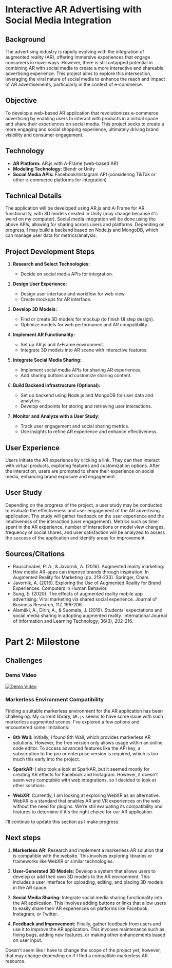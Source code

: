 # Interactive AR Advertising with Social Media Integration

## Background
The advertising industry is rapidly evolving with the integration of augmented reality (AR), offering immersive experiences that engage consumers in novel ways. However, there is still untapped potential in combining AR with social media to create a more interactive and shareable advertising experience. This project aims to explore this intersection, leveraging the viral nature of social media to enhance the reach and impact of AR advertisements, particularly in the context of e-commerce.

## Objective
To develop a web-based AR application that revolutionizes e-commerce advertising by enabling users to interact with products in a virtual space and share their experiences on social media. This project seeks to create a more engaging and social shopping experience, ultimately driving brand visibility and consumer engagement.

## Technology
- **AR Platform:** AR.js with A-Frame (web-based AR)
- **Modeling Technology:** Blendr or Unity
- **Social Media APIs:** Facebook/Instagram API (considering TikTok or other e-commerce platforms for integration)

## Technical Details
The application will be developed using AR.js and A-Frame for AR functionality, with 3D models created in Unity (may change because it's weird on my computer). Social media integration will be done using the above APIs, allowing for sharing across users and platforms. Depending on progress, I may build a backend based on Node.js and MongoDB, which can manage user data for metrics/analysis.

## Project Development Steps

1. **Research and Select Technologies:**
   - Decide on social media APIs for integration.

2. **Design User Experience:**
   - Design user interface and workflow for web view.
   - Create mockups for AR interface.

3. **Develop 3D Models:**
   - Find or create 3D models for mockup (to finish UI step design).
   - Optimize models for web performance and AR compatibility.

4. **Implement AR Functionality:**
   - Set up AR.js and A-Frame environment.
   - Integrate 3D models into AR scene with interactive features.

5. **Integrate Social Media Sharing:**
   - Implement social media APIs for sharing AR experiences.
   - Add sharing buttons and customize sharing content.

6. **Build Backend Infrastructure (Optional):**
   - Set up backend using Node.js and MongoDB for user data and analytics.
   - Develop endpoints for storing and retrieving user interactions.

7. **Monitor and Analyze with a User Study:**
    - Track user engagement and social sharing metrics.
    - Use insights to refine AR experience and enhance effectiveness.


## User Experience
Users initiate the AR experience by clicking a link. They can then interact with virtual products, exploring features and customization options. After the interaction, users are prompted to share their experience on social media, enhancing brand exposure and engagement. 

## User Study
Depending on the progress of the project, a user study may be conducted to evaluate the effectiveness and user engagement of the AR advertising application. The study will gather feedback on the user experience and the intuitiveness of the interaction (user engagement). Metrics such as time spent in the AR experience, number of interactions or model view changes, frequency of social shares, and user satisfaction will be analyzed to assess the success of the application and identify areas for improvement.

## Sources/Citations
- Rauschnabel, P. A., & Javornik, A. (2016). Augmented reality marketing: How mobile AR-apps can improve brands through inspiration. In Augmented Reality for Marketing (pp. 219-233). Springer, Cham.
- Javornik, A. (2016). Exploring the Use of Augmented Reality for Brand Experiences. Computers in Human Behavior.
- Sung, E. (2020). The effects of augmented reality mobile app advertising: Viral marketing via shared social experience. Journal of Business Research, 117, 196-206.
- Alamäki, A., Dirin, A., & Suomala, J. (2019). Students' expectations and social media sharing in adopting augmented reality. International Journal of Information and Learning Technology, 36(3), 202-216.

# Part 2: Milestone

## Challenges

### Demo Video
[![Demo Video](http://img.youtube.com/vi/5bS152d1niU/0.jpg
)](https://www.youtube.com/watch?v=5bS152d1niU)


### Markerless Environment Compatibility
Finding a suitable markerless environment for the AR application has been challenging. My current library, `AR.js` seems to have some issue with such markerless augmented scenes. I've explored a few options and encountered some limitations:

- **8th Wall:** Initially, I found 8th Wall, which provides markerless AR solutions. However, the free version only allows usage within an online code editor. To access advanced features like the API key, a subscription to the pro or enterprise version is required, which is too much this early into the project.

- **SparkAR:** I also took a look at SparkAR, but it seemed mostly for creating AR effects for Facebook and Instagram. However, it doesn't seem very comptabile with web integrations, so I decided to look at other solutions.

- **WebXR:** Currently, I am looking at exploring WebXR as an alternative. WebXR is a standard that enables AR and VR experiences on the web without the need for plugins. We're still evaluating its compatibility and features to determine if it's the right choice for our AR application.


I'll continue to update this section as I make progress.

## Next steps

1. **Markerless AR:** Research and implement a markerless AR solution that is compatible with the website. This involves exploring libraries or frameworks like WebXR or similar technologies.

2. **User-Generated 3D Models:** Develop a system that allows users to develop or add their own 3D models to the AR environment. This includes a user interface for uploading, editing, and placing 3D models in the AR space.

3. **Social Media Sharing:** Integrate social media sharing functionality into the AR application. This involves adding buttons or links that allow users to easily share their AR experiences on platforms like Facebook, Instagram, or Twitter.

4. **Feedback and Improvement:** Finally, gather feedback from users and use it to improve the AR application. This involves maintenance such as fixing bugs, adding new features, or making other enhancements based on user input.

Doesn't seem like I have to change the scope of the project yet, however, that may change depending on if I find a compatible markerless AR resource.
